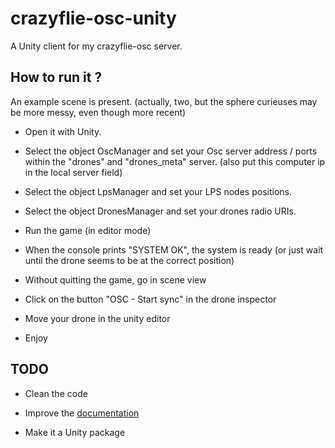 # crazyflie-osc-unity

A Unity client for my crazyflie-osc server.

## How to run it ?

An example scene is present. (actually, two, but the sphere curieuses may be more messy, even though more recent)

* Open it with Unity.

* Select the object OscManager and set your Osc server address / ports within the "drones" and "drones_meta" server. (also put this computer ip in the local server field)

* Select the object LpsManager and set your LPS nodes positions.

* Select the object DronesManager and set your drones radio URIs.

* Run the game (in editor mode)

* When the console prints "SYSTEM OK", the system is ready (or just wait until the drone seems to be at the correct position)

* Without quitting the game, go in scene view

* Click on the button "OSC - Start sync" in the drone inspector

* Move your drone in the unity editor

* Enjoy

## TODO

* Clean the code

* Improve the [documentation](https://github.com/4rzael/crazyflie-osc-unity/wiki)

* Make it a Unity package
